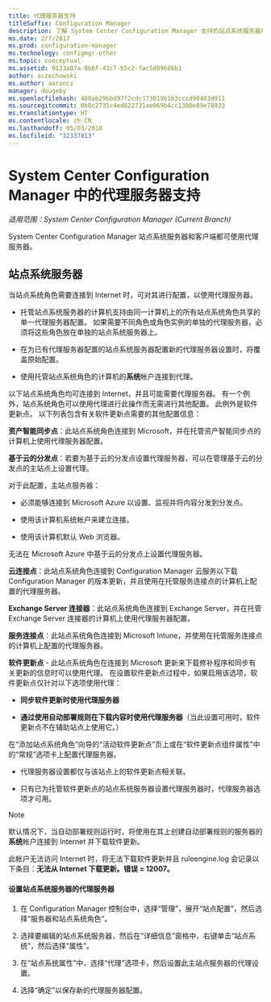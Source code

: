```yaml
---
title: 代理服务器支持
titleSuffix: Configuration Manager
description: 了解 System Center Configuration Manager 支持的站点系统服务器和客户端使用的代理服务器。
ms.date: 2/7/2017
ms.prod: configuration-manager
ms.technology: configmgr-other
ms.topic: conceptual
ms.assetid: 9123a87a-0b6f-43c7-b5c2-fac5d09686b1
author: aczechowski
ms.author: aaroncz
manager: dougeby
ms.openlocfilehash: 480ab29bbd97f2cdc173019b1b3cccd90403d011
ms.sourcegitcommit: 0b0c2735c4ed822731ae069b4cc1380e89e78933
ms.translationtype: HT
ms.contentlocale: zh-CN
ms.lasthandoff: 05/03/2018
ms.locfileid: "32337813"
---
```

# <a name="proxy-server-support-in-system-center-configuration-manager"></a>System Center Configuration Manager 中的代理服务器支持

*适用范围：System Center Configuration Manager (Current Branch)*

System Center Configuration Manager 站点系统服务器和客户端都可使用代理服务器。  

## <a name="site-system-servers"></a>站点系统服务器  
当站点系统角色需要连接到 Internet 时，可对其进行配置，以使用代理服务器。  

-   托管站点系统服务器的计算机支持由同一计算机上的所有站点系统角色共享的单一代理服务器配置。 如果需要不同角色或角色实例的单独的代理服务器，必须将这些角色放在单独的站点系统服务器上。  

-   在为已有代理服务器配置的站点系统服务器配置新的代理服务器设置时，将覆盖原始配置。  

-   使用托管站点系统角色的计算机的**系统**帐户连接到代理。  

以下站点系统角色均可连接到 Internet，并且可能需要代理服务器。  有一个例外，站点系统角色可以使用代理进行此操作而无需进行其他配置。 此例外是软件更新点。 以下列表包含有关软件更新点需要的其他配置信息：  

**资产智能同步点**：此站点系统角色连接到 Microsoft，并在托管资产智能同步点的计算机上使用代理服务器配置。  

**基于云的分发点**：若要为基于云的分发点设置代理服务器，可以在管理基于云的分发点的主站点上设置代理。  

对于此配置，主站点服务器：  

-   必须能够连接到 Microsoft Azure 以设置、监视并将内容分发到分发点。  

-   使用该计算机系统帐户来建立连接。  

-   使用该计算机默认 Web 浏览器。  

无法在 Microsoft Azure 中基于云的分发点上设置代理服务器。  

**云连接点**：此站点系统角色连接到 Configuration Manager 云服务以下载 Configuration Manager 的版本更新，并且使用在托管服务连接点的计算机上配置的代理服务器。  

**Exchange Server 连接器**：此站点系统角色连接到 Exchange Server，并在托管 Exchange Server 连接器的计算机上使用代理服务器配置。  

**服务连接点**：此站点系统角色连接到 Microsoft Intune，并使用在托管服务连接点的计算机上配置的代理服务器。  

**软件更新点** - 此站点系统角色在连接到 Microsoft 更新来下载修补程序和同步有关更新的信息时可以使用代理。 在设置软件更新点过程中，如果启用该选项，软件更新点仅针对以下选项使用代理：  

-   **同步软件更新时使用代理服务器**  

-   **通过使用自动部署规则在下载内容时使用代理服务器**（当此设置可用时，软件更新点不在辅助站点上使用它。）  

在“添加站点系统角色”向导的“活动软件更新点”页上或在“软件更新点组件属性”中的“常规”选项卡上配置代理服务器。  

-   代理服务器设置都仅与该站点上的软件更新点相关联。  

-   只有已为托管软件更新点的站点系统服务器设置代理服务器时，代理服务器选项才可用。  

> [!NOTE]  
>  默认情况下，当自动部署规则运行时，将使用在其上创建自动部署规则的服务器的**系统**帐户连接到 Internet 并下载软件更新。  
>   
>  此帐户无法访问 Internet 时，将无法下载软件更新并且 ruleengine.log 会记录以下条目：**无法从 Internet 下载更新。错误 = 12007。**  

#### <a name="to-set-up-the-proxy-server-for-a-site-system-server"></a>设置站点系统服务器的代理服务器  

1.  在 Configuration Manager 控制台中，选择“管理”，展开“站点配置”，然后选择“服务器和站点系统角色”。  

2.  选择要编辑的站点系统服务器，然后在“详细信息”窗格中，右键单击“站点系统”，然后选择“属性”。  

3.  在“站点系统属性”中，选择“代理”选项卡，然后设置此主站点服务器的代理设置。  

4.  选择“确定”以保存新的代理服务器配置。  
